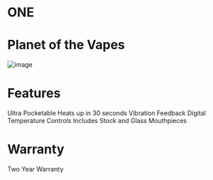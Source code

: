 # ONE
# Planet of the Vapes
![image](https://user-images.githubusercontent.com/104687767/166420592-6017ec2b-1be3-4bc4-b81e-4af04e008839.png)

# Features
Ultra Pocketable
Heats up in 30 seconds
Vibration Feedback
Digital Temperature Controls
Includes Stock and Glass Mouthpieces

# Warranty
Two Year Warranty
